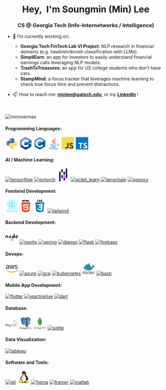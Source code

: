 <h1 align="center">Hey,&nbsp I'm Soungmin (Min) Lee</h1>
<h3 align="center">CS @ Georgia Tech (Info-Internetworks / Intelligence)</h3>

- 🔭 I’m currently working on:
  -  **Georgia Tech FinTech Lab VI Project**: NLP research in financial domains (e.g. hawkish/dovish classification with LLMs).
  -  **SimpliEarn**: an app for investors to easily understand financial earnings calls leveraging NLP models.
  -  **TrashToTreasures**: an app for US college students who don't have cars.
  -  **StampMind**: a focus tracker that leverages machine learning to check true focus time and prevent distractions.

- 📫 How to reach me: **minlee@gatech.edu**, or my <a href="https://www.linkedin.com/in/soung-min-lee/" target="blank"><b>LinkedIn</b></a> !

<br>
<p align="left">
  <img align="center" media="(prefers-color-scheme: dark)" src="https://github-readme-stats.vercel.app/api/top-langs?username=minovermax&show_icons=true&locale=en&layout=compact&theme=github_dark" alt="minovermax" />
</p>

<h4 align="left">Programming Languages:</h4>
<p align="left">
  <a href="https://www.python.org/" target="_blank" rel="noreferrer"><img src="https://raw.githubusercontent.com/devicons/devicon/master/icons/python/python-original.svg" alt="python" width="40" height="40"/></a>
  <a href="https://www.w3schools.com/cpp/" target="_blank" rel="noreferrer"><img src="https://raw.githubusercontent.com/devicons/devicon/master/icons/cplusplus/cplusplus-original.svg" alt="cplusplus" width="40" height="40"/></a>
  <a href="https://www.cprogramming.com/" target="_blank" rel="noreferrer"><img src="https://raw.githubusercontent.com/devicons/devicon/master/icons/c/c-original.svg" alt="c" width="40" height="40"/></a>
  <a href="https://www.java.com" target="_blank" rel="noreferrer"><img src="https://raw.githubusercontent.com/devicons/devicon/master/icons/java/java-original.svg" alt="java" width="40" height="40"/></a>
  <a href="https://developer.mozilla.org/en-US/docs/Web/JavaScript" target="_blank" rel="noreferrer"><img src="https://raw.githubusercontent.com/devicons/devicon/master/icons/javascript/javascript-original.svg" alt="javascript" width="40" height="40"/></a>
  <a href="https://www.typescriptlang.org/" target="_blank" rel="noreferrer"><img src="https://raw.githubusercontent.com/devicons/devicon/master/icons/typescript/typescript-original.svg" alt="typescript" width="40" height="40"/></a>
</p>

<h4 align="left">AI / Machine Learning:</h4>
<p align="left">
  <a href="https://www.tensorflow.org" target="_blank" rel="noreferrer"><img src="https://www.vectorlogo.zone/logos/tensorflow/tensorflow-icon.svg" alt="tensorflow" width="40" height="40"/></a>
  <a href="https://pytorch.org/" target="_blank" rel="noreferrer"><img src="https://www.vectorlogo.zone/logos/pytorch/pytorch-icon.svg" alt="pytorch" width="40" height="40"/></a>
  <a href="https://pandas.pydata.org/" target="_blank" rel="noreferrer"><img src="https://raw.githubusercontent.com/devicons/devicon/2ae2a900d2f041da66e950e4d48052658d850630/icons/pandas/pandas-original.svg" alt="pandas" width="40" height="40"/></a>
  <a href="https://scikit-learn.org/" target="_blank" rel="noreferrer"><img src="https://upload.wikimedia.org/wikipedia/commons/0/05/Scikit_learn_logo_small.svg" alt="scikit_learn" width="40" height="40"/></a>
  <a href="https://www.langchain.com/" target="_blank" rel="noreferrer"><img src="https://registry.npmmirror.com/@lobehub/icons-static-png/1.18.0/files/dark/langchain-color.png" alt="langchain" width="40" height="40"/></a>
  <a href="https://opencv.org/" target="_blank" rel="noreferrer"><img src="https://www.vectorlogo.zone/logos/opencv/opencv-icon.svg" alt="opencv" width="40" height="40"/></a>
</p>

<h4 align="left">Frontend Development:</h4>
<p align="left">
  <a href="https://reactjs.org/" target="_blank" rel="noreferrer"><img src="https://raw.githubusercontent.com/devicons/devicon/master/icons/react/react-original-wordmark.svg" alt="react" width="40" height="40"/></a>
  <a href="https://www.w3.org/html/" target="_blank" rel="noreferrer"><img src="https://raw.githubusercontent.com/devicons/devicon/master/icons/html5/html5-original-wordmark.svg" alt="html5" width="40" height="40"/></a>
  <a href="https://www.w3schools.com/css/" target="_blank" rel="noreferrer"><img src="https://raw.githubusercontent.com/devicons/devicon/master/icons/css3/css3-original-wordmark.svg" alt="css3" width="40" height="40"/></a>
  <a href="https://tailwindcss.com/" target="_blank" rel="noreferrer"><img src="https://www.vectorlogo.zone/logos/tailwindcss/tailwindcss-icon.svg" alt="tailwind" width="40" height="40"/></a>
</p>

<h4 align="left">Backend Development:</h4>
<p align="left">
  <a href="https://nodejs.org" target="_blank" rel="noreferrer"><img src="https://raw.githubusercontent.com/devicons/devicon/master/icons/nodejs/nodejs-original-wordmark.svg" alt="nodejs" width="40" height="40"/></a>
  <a href="https://nextjs.org/" target="_blank" rel="noreferrer"><img src="https://www.vectorlogo.zone/logos/nextjs/nextjs-icon.svg" alt="nextjs" width="40" height="40"/></a>
  <a href="https://spring.io/" target="_blank" rel="noreferrer"><img src="https://www.vectorlogo.zone/logos/springio/springio-icon.svg" alt="spring" width="40" height="40"/></a>
  <a href="https://www.djangoproject.com/" target="_blank" rel="noreferrer"><img src="https://cdn.worldvectorlogo.com/logos/django.svg" alt="django" width="40" height="40"/></a>
  <a href="https://flask.palletsprojects.com/en/stable/" target="_blank" rel="noreferrer"><img src="https://www.vectorlogo.zone/logos/palletsprojects_flask/palletsprojects_flask-icon.svg" alt="flask" width="40" height="40"/></a>
  <a href="https://firebase.google.com/" target="_blank" rel="noreferrer"><img src="https://www.vectorlogo.zone/logos/firebase/firebase-icon.svg" alt="firebase" width="40" height="40"/></a>
</p>

<h4 align="left">Devops:</h4>
<p align="left">
  <a href="https://aws.amazon.com" target="_blank" rel="noreferrer"><img src="https://raw.githubusercontent.com/devicons/devicon/master/icons/amazonwebservices/amazonwebservices-original-wordmark.svg" alt="aws" width="40" height="40"/></a>
  <a href="https://azure.microsoft.com/en-in/" target="_blank" rel="noreferrer"><img src="https://www.vectorlogo.zone/logos/microsoft_azure/microsoft_azure-icon.svg" alt="azure" width="40" height="40"/></a>
  <a href="https://cloud.google.com/?hl=en" target="_blank" rel="noreferrer"><img src="https://www.vectorlogo.zone/logos/google_cloud/google_cloud-icon.svg" alt="gcp" width="40" height="40"/></a>
  <a href="https://kubernetes.io/" target="_blank" rel="noreferrer"><img src="https://www.vectorlogo.zone/logos/kubernetes/kubernetes-icon.svg" alt="kubernetes" width="40" height="40"/></a>
  <a href="https://www.docker.com/" target="_blank" rel="noreferrer"><img src="https://raw.githubusercontent.com/devicons/devicon/master/icons/docker/docker-original-wordmark.svg" alt="docker" width="40" height="40"/></a>
  <a href="https://www.gnu.org/software/bash/" target="_blank" rel="noreferrer"><img src="https://www.vectorlogo.zone/logos/gnu_bash/gnu_bash-icon.svg" alt="bash" width="40" height="40"/></a>
</p>

<h4 align="left">Mobile App Development:</h4>
<p align="left">
  <a href="https://flutter.dev" target="_blank" rel="noreferrer"><img src="https://www.vectorlogo.zone/logos/flutterio/flutterio-icon.svg" alt="flutter" width="40" height="40"/></a>
  <a href="https://reactnative.dev/" target="_blank" rel="noreferrer"><img src="https://reactnative.dev/img/header_logo.svg" alt="reactnative" width="40" height="40"/></a>
  <a href="https://dart.dev/multiplatform-apps" target="_blank" rel="noreferrer"><img src="https://www.vectorlogo.zone/logos/dartlang/dartlang-icon.svg" alt="dart" width="40" height="40"/></a>
</p>

<h4 align="left">Database:</h4>
<p align="left">
  <a href="https://www.mysql.com/" target="_blank" rel="noreferrer"><img src="https://raw.githubusercontent.com/devicons/devicon/master/icons/mysql/mysql-original-wordmark.svg" alt="mysql" width="40" height="40"/></a>
  <a href="https://www.postgresql.org" target="_blank" rel="noreferrer"><img src="https://raw.githubusercontent.com/devicons/devicon/master/icons/postgresql/postgresql-original-wordmark.svg" alt="postgresql" width="40" height="40"/></a>
  <a href="https://www.mongodb.com/" target="_blank" rel="noreferrer"><img src="https://raw.githubusercontent.com/devicons/devicon/master/icons/mongodb/mongodb-original-wordmark.svg" alt="mongodb" width="40" height="40"/></a>
  <a href="https://www.sqlite.org/" target="_blank" rel="noreferrer"><img src="https://www.vectorlogo.zone/logos/sqlite/sqlite-icon.svg" alt="sqlite" width="40" height="40"/></a>
</p>

<h4 align="left">Data Visualization:</h4>
<p align="left">
  <a href="https://www.tableau.com/" target="_blank" rel="noreferrer"><img src="https://www.svgrepo.com/show/354428/tableau-icon.svg" alt="tableau" width="40" height="40"/></a>
</p>

<h4 align="left">Software and Tools:</h4>
<p align="left">
  <a href="https://git-scm.com/" target="_blank" rel="noreferrer"><img src="https://www.vectorlogo.zone/logos/git-scm/git-scm-icon.svg" alt="git" width="40" height="40"/></a>
  <a href="https://www.linux.org/" target="_blank" rel="noreferrer"><img src="https://raw.githubusercontent.com/devicons/devicon/master/icons/linux/linux-original.svg" alt="linux" width="40" height="40"/></a>
  <a href="https://www.figma.com/" target="_blank" rel="noreferrer"><img src="https://www.vectorlogo.zone/logos/figma/figma-icon.svg" alt="figma" width="40" height="40"/></a>
  <a href="https://www.framer.com/" target="_blank" rel="noreferrer"><img src="https://www.vectorlogo.zone/logos/framer/framer-icon.svg" alt="framer" width="40" height="40"/></a>
  <a href="https://www.mathworks.com/products/matlab.html" target="_blank" rel="noreferrer"><img src="https://www.svgrepo.com/show/373830/matlab.svg" alt="matlab" width="40" height="40"/></a>
</p>

